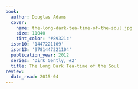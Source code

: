 ```yaml
---
book:
  author: Douglas Adams
  cover:
    name: the-long-dark-tea-time-of-the-soul.jpg
    size: 11040
    tint_color: '#89321c'
  isbn10: '1447221109'
  isbn13: '9781447221104'
  publication_year: 2012
  series: 'Dirk Gently, #2'
  title: The Long Dark Tea-time of the Soul
review:
  date_read: 2015-04
---
```


